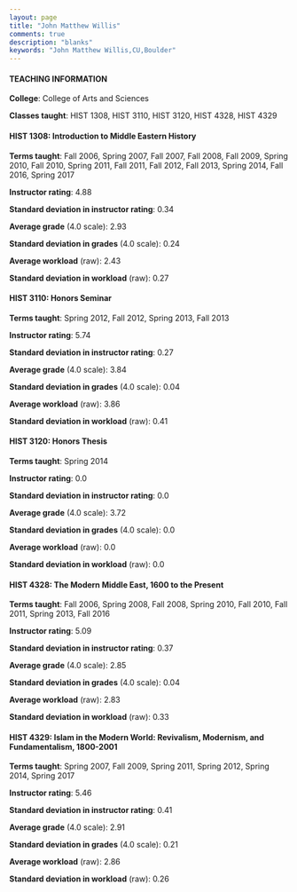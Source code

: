 ```yaml
---
layout: page
title: "John Matthew Willis" 
comments: true
description: "blanks"
keywords: "John Matthew Willis,CU,Boulder"
---
```

<head>
<script src="https://ajax.googleapis.com/ajax/libs/jquery/2.1.3/jquery.min.js"></script>
<script src="https://dl.dropboxusercontent.com/s/pc42nxpaw1ea4o9/highcharts.js?dl=0"></script>
<!-- <script src="../assets/js/highcharts.js"></script> -->
<style type="text/css">@font-face {
	font-family: "Bebas Neue";
	src: url(https://www.filehosting.org/file/details/544349/BebasNeue Regular.otf) format("opentype");
	}
	h1.Bebas { 
		font-family: "Bebas Neue", Verdana, Tahoma;
	}
</style>
</head>
	   
#### TEACHING INFORMATION

**College**: College of Arts and Sciences

**Classes taught**: HIST 1308, HIST 3110, HIST 3120, HIST 4328, HIST 4329

#### HIST 1308: Introduction to Middle Eastern History

**Terms taught**: Fall 2006, Spring 2007, Fall 2007, Fall 2008, Fall 2009, Spring 2010, Fall 2010, Spring 2011, Fall 2011, Fall 2012, Fall 2013, Spring 2014, Fall 2016, Spring 2017

**Instructor rating**: 4.88

**Standard deviation in instructor rating**: 0.34

**Average grade** (4.0 scale): 2.93

**Standard deviation in grades** (4.0 scale): 0.24

**Average workload** (raw): 2.43

**Standard deviation in workload** (raw): 0.27

#### HIST 3110: Honors Seminar

**Terms taught**: Spring 2012, Fall 2012, Spring 2013, Fall 2013

**Instructor rating**: 5.74

**Standard deviation in instructor rating**: 0.27

**Average grade** (4.0 scale): 3.84

**Standard deviation in grades** (4.0 scale): 0.04

**Average workload** (raw): 3.86

**Standard deviation in workload** (raw): 0.41

#### HIST 3120: Honors Thesis

**Terms taught**: Spring 2014

**Instructor rating**: 0.0

**Standard deviation in instructor rating**: 0.0

**Average grade** (4.0 scale): 3.72

**Standard deviation in grades** (4.0 scale): 0.0

**Average workload** (raw): 0.0

**Standard deviation in workload** (raw): 0.0

#### HIST 4328: The Modern Middle East, 1600 to the Present

**Terms taught**: Fall 2006, Spring 2008, Fall 2008, Spring 2010, Fall 2010, Fall 2011, Spring 2013, Fall 2016

**Instructor rating**: 5.09

**Standard deviation in instructor rating**: 0.37

**Average grade** (4.0 scale): 2.85

**Standard deviation in grades** (4.0 scale): 0.04

**Average workload** (raw): 2.83

**Standard deviation in workload** (raw): 0.33

#### HIST 4329: Islam in the Modern World: Revivalism, Modernism, and Fundamentalism, 1800-2001

**Terms taught**: Spring 2007, Fall 2009, Spring 2011, Spring 2012, Spring 2014, Spring 2017

**Instructor rating**: 5.46

**Standard deviation in instructor rating**: 0.41

**Average grade** (4.0 scale): 2.91

**Standard deviation in grades** (4.0 scale): 0.21

**Average workload** (raw): 2.86

**Standard deviation in workload** (raw): 0.26

